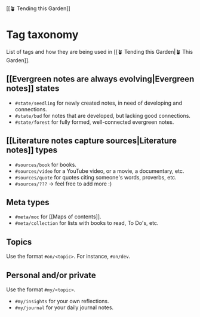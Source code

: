 [[🪴 Tending this Garden]]

# Tag taxonomy

List of tags and how they are being used in [[🪴 Tending this Garden|🪴 This Garden]].

## [[Evergreen notes are always evolving|Evergreen notes]] states

- `#state/seedling` for newly created notes, in need of developing and connections.
- `#state/bud` for notes that are developed, but lacking good connections.
- `#state/forest` for fully formed, well-connected evergreen notes.

## [[Literature notes capture sources|Literature notes]] types

- `#sources/book` for books.
- `#sources/video` for a YouTube video, or a movie, a documentary, etc.
- `#sources/quote` for quotes citing someone's words, proverbs, etc.
- `#sources/???` -> feel free to add more :)

## Meta types
- `#meta/moc` for [[Maps of contents]].
- `#meta/collection` for lists with books to read, To Do's, etc.

## Topics
Use the format `#on/<topic>`. For instance, `#on/dev`.

## Personal and/or private
Use the format `#my/<topic>`.

- `#my/insights` for your own reflections.
- `#my/journal` for your daily journal notes.